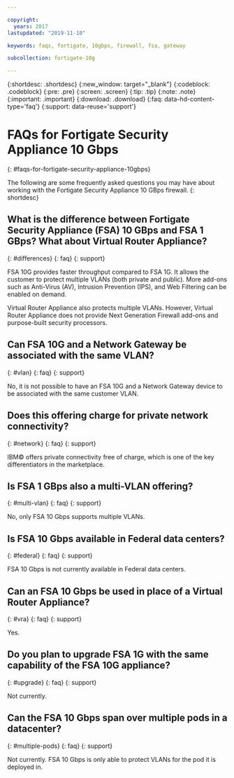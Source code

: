 ```yaml
---

copyright:
  years: 2017
lastupdated: "2019-11-10"

keywords: faqs, fortigate, 10gbps, firewall, fsa, gateway

subcollection: fortigate-10g

---
```


{:shortdesc: .shortdesc}
{:new_window: target="_blank"}
{:codeblock: .codeblock}
{:pre: .pre}
{:screen: .screen}
{:tip: .tip}
{:note: .note}
{:important: .important}
{:download: .download}
{:faq: data-hd-content-type='faq'}
{:support: data-reuse='support'}

# FAQs for Fortigate Security Appliance 10 Gbps
{: #faqs-for-fortigate-security-appliance-10gbps}

The following are some frequently asked questions you may have about working with the Fortigate Security Appliance 10 GBps firewall.
{: shortdesc}

## What is the difference between Fortigate Security Appliance (FSA) 10 GBps and FSA 1 GBps? What about Virtual Router Appliance?
{: #differences}
{: faq}
{: support}

FSA 10G provides faster throughput compared to FSA 1G. It allows the customer to protect multiple VLANs (both private and public). More add-ons such as Anti-Virus (AV), Intrusion Prevention (IPS), and Web Filtering can be enabled on demand.

Virtual Router Appliance also protects multiple VLANs. However, Virtual Router Appliance does not provide Next Generation Firewall add-ons and purpose-built security processors.

## Can FSA 10G and a Network Gateway be associated with the same VLAN?
{: #vlan}
{: faq}
{: support}

No, it is not possible to have an FSA 10G and a Network Gateway device to be associated with the same customer VLAN.

## Does this offering charge for private network connectivity?
{: #network}
{: faq}
{: support}

IBM© offers private connectivity free of charge, which is one of the key differentiators in the marketplace.

## Is FSA 1 GBps also a multi-VLAN offering?
{: #multi-vlan}
{: faq}
{: support}

No, only FSA 10 Gbps supports multiple VLANs.

## Is FSA 10 Gbps available in Federal data centers?
{: #federal}
{: faq}
{: support}

FSA 10 Gbps is not currently available in Federal data centers.

## Can an FSA 10 Gbps be used in place of a Virtual Router Appliance?
{: #vra}
{: faq}
{: support}

Yes.

## Do you plan to upgrade FSA 1G with the same capability of the FSA 10G appliance?
{: #upgrade}
{: faq}
{: support}

Not currently.

## Can the FSA 10 Gbps span over multiple pods in a datacenter?
{: #multiple-pods}
{: faq}
{: support}

Not currently. FSA 10 Gbps is only able to protect VLANs for the pod it is deployed in.
